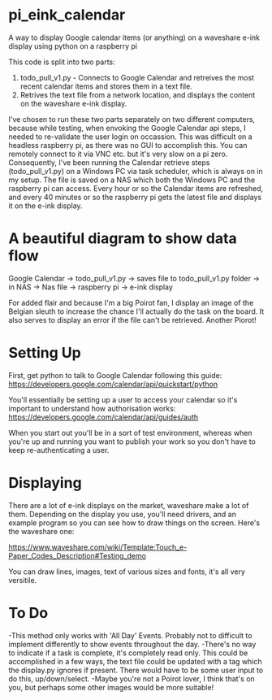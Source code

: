 # pi_eink_calendar
A way to display Google calendar items (or anything) on a waveshare e-ink display using python on a raspberry pi


This code is split into two parts:

1) todo_pull_v1.py - Connects to Google Calendar and retreives the most recent calendar items and stores them in a text file.
2) Retrives the text file from a network location, and displays the content on the waveshare e-ink display.

I've chosen to run these two parts separately on two different computers, because while testing, when envoking the Google Calendar api steps, I needed to re-validate the user login on occassion. This was difficult on a headless raspberry pi, as there was no GUI to accomplish this. You can remotely connect to it via VNC etc. but it's very slow on a pi zero. Consequently, I've been running the Calendar retrieve steps (todo_pull_v1.py) on a Windows PC via task scheduler, which is always on in my setup. The file is saved on a NAS which both the Windows PC and the raspberry pi can access. Every hour or so the Calendar items are refreshed, and every 40 minutes or so the raspberry pi gets the latest file and displays it on the e-ink display.

A beautiful diagram to show data flow
======================================

Google Calendar -> todo_pull_v1.py -> saves file to todo_pull_v1.py folder -> in NAS -> Nas file -> raspberry pi -> e-ink display

For added flair and because I'm a big Poirot fan, I display an image of the Belgian sleuth to increase the chance I'll actually do the task on the board. It also serves to display an error if the file can't be retrieved. Another Piorot!

Setting Up
==================
First, get python to talk to Google Calendar following this guide:
https://developers.google.com/calendar/api/quickstart/python

You'll essentially be setting up a user to access your calendar so it's important to understand how authorisation works:
https://developers.google.com/calendar/api/guides/auth

When you start out you'll be in a sort of test environment, whereas when you're up and running you want to publish your work so you don't have to keep re-authenticating a user.

Displaying
===================
There are a lot of e-ink displays on the market, waveshare make a lot of them. Depending on the display you use, you'll need drivers, and an example program so you can see how to draw things on the screen. Here's the waveshare one:

https://www.waveshare.com/wiki/Template:Touch_e-Paper_Codes_Description#Testing_demo

You can draw lines, images, text of various sizes and fonts, it's all very versitile.



To Do
==================
-This method only works with 'All Day' Events. Probably not to difficult to implement differently to show events throughout the day.
-There's no way to indicate if a task is complete, it's completely read only. This could be accomplished in a few ways, the text file could be updated with a tag which the display.py ignores if present. There would have to be some user input to do this, up/down/select.
-Maybe you're not a Poirot lover, I think that's on you, but perhaps some other images would be more suitable!

